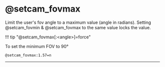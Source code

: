 # @setcam_fovmax

Limit the user's fov angle to a maximum value (angle in radians). Setting @setcam_fovmin & @setcam_fovmax to the same value locks the value.

!!! tip "@setcam_fovmax[:&lt;angle&gt;]=force"

To set the minimum FOV to 90°

    @setcam_fovmax:1.57=n

---
